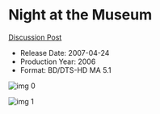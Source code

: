 # Night at the Museum

[Discussion Post](https://www.avsforum.com/threads/bass-eq-for-filtered-movies.2995212/post-57867376)

* Release Date: 2007-04-24
* Production Year: 2006
* Format: BD/DTS-HD MA 5.1

![img 0](https://i.imgur.com/8fNc7Kt.jpg)

![img 1](https://i.imgur.com/EYa4XsI.jpg)

